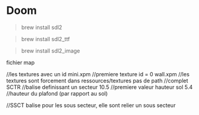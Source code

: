 # Doom

>brew install sdl2

>brew install sdl2_ttf

>brew install sdl2_image

fichier map

//les textures avec un id
mini.xpm				//premiere texture id = 0
wall.xpm				//les textures sont forcement dans ressources/textures pas de path
							//complet
SCTR						//balise definissant un secteur
	10.5					//premiere valeur hauteur sol
	5.4						//hauteur du plafond (par rapport au sol)


//SSCT	balise pour les sous secteur, elle sont relier un sous secteur
